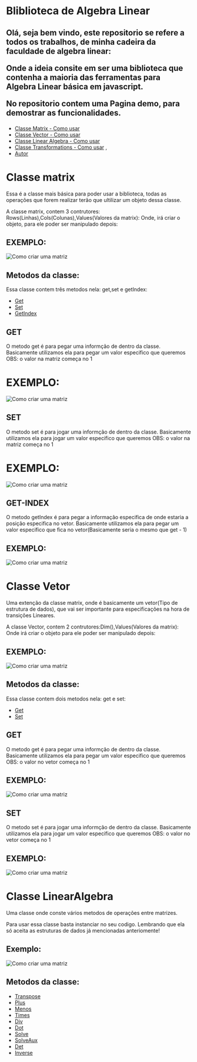 # Bliblioteca de Algebra Linear

## Olá, seja bem vindo, este repositorio se refere a todos os trabalhos, de minha cadeira da faculdade de algebra linear: <p> Onde a ideia consite em ser uma biblioteca que contenha a maioria das ferramentas para Algebra Linear básica em javascript.<p>No repositorio contem uma Pagina demo, para demostrar as funcionalidades.


* <a href="#matrix">Classe Matrix - Como usar</a> 
* <a href="#vector">Classe Vector - Como usar</a>  
* <a href="#LinearAlgebra">Classe Linear Algebra - Como usar</a> 
* <a href="#tranformation">Classe Transformations - Como usar</a> ,
* <a href="#autor">Autor</a>

<div id="matrix">
<h1>Classe matrix</h1>
<p> 
    Essa é a classe mais básica para poder usar a biblioteca, todas as operações que forem realizar terão que ultilizar um objeto dessa classe. 
</p>
<p>
    A classe matrix, contem 3 contrutores: Rows(Linhas),Cols(Colunas),Values(Valores da matrix): Onde, irá criar o objeto, para ele poder ser manipulado depois:
    <h2>EXEMPLO: </h2>
    <img alt="Como criar uma matriz" title="#Matriz" src="./readMe/gifMatriz.gif"/>
</p>
<P>
    <h2>Metodos da classe:</h2>
    Essa classe contem três metodos nela: get,set e getIndex: 
    <ul>
        <li><a href="#get">Get</a></li>
        <li><a href="#set">Set</a></li>
        <li><a href="#getIndex">GetIndex</a></li>
    </ul>
</P>

<p id="get">
<h2>GET</h2>
 O metodo get é para pegar uma informção de dentro da classe. Basicamente utilizamos ela para pegar um valor especifico que queremos
 OBS: o valor na matriz começa no 1
 <h1>EXEMPLO: </h1>
    <img alt="Como criar uma matriz" title="#Matriz" src="./readMe/get.gif"/>
</p>

<p id="set">
<h2>SET</h2>
 O metodo set é para jogar uma informção de dentro da classe. Basicamente utilizamos ela para jogar um valor especifico que queremos
 OBS: o valor na matriz começa no 1
 <h1>EXEMPLO: </h1>
    <img alt="Como criar uma matriz" title="#Matriz" src="./readMe/set.gif"/>
</p>

<p id="getIndex">
<h2>GET-INDEX</h2>
 O metodo getIndex é para pegar a informação especifica de onde estaria a posição especifica no vetor. Basicamente utilizamos ela para pegar um valor especifico que fica no vetor(Basicamente seria o mesmo que get - 1)
 <h2>EXEMPLO: </h2>
    <img alt="Como criar uma matriz" title="#Matriz" src="./readMe/getIndex.gif"/>
</p>

</div>
<div id="vector">
<h1>Classe Vetor</h1>
<p> 
    Uma extenção da classe matrix, onde é basicamente um vetor(Tipo de estrutura de dados), que vai ser importante para especificações na hora de transições Lineares. 
</p>
<p>
    A classe Vector, contem 2 contrutores:Dim(),Values(Valores da matrix): Onde irá criar o objeto para ele poder ser manipulado depois:
    <h2>EXEMPLO: </h2>
    <img alt="Como criar uma matriz" title="#Matriz" src="./readMe/gifVector.gif"/>
</p>

<P>
    <h2>Metodos da classe:</h2>
    Essa classe contem dois metodos nela: get e set: 
    <ul>
        <li><a href="#get">Get</a></li>
        <li><a href="#set">Set</a></li>
    </ul>
</P>

<p id="get">
<h2>GET</h2>
 O metodo get é para pegar uma informção de dentro da classe. Basicamente utilizamos ela para pegar um valor especifico que queremos
 OBS: o valor no vetor começa no 1
 <h2>EXEMPLO: </h2>
    <img alt="Como criar uma matriz" title="#Matriz" src="./readMe/getVector.gif"/>
</p>

<p id="set">
<h2>SET</h2>
 O metodo set é para jogar uma informção de dentro da classe. Basicamente utilizamos ela para jogar um valor especifico que queremos
 OBS: o valor no vetor começa no 1
 <h2>EXEMPLO: </h2>
    <img alt="Como criar uma matriz" title="#Matriz" src="./readMe/setVector.gif"/>
</p>
</div>

<div id="LinearAlgebra">
<h1>Classe LinearAlgebra</h1>
<p>Uma classe onde conste vários metodos de operações entre matrizes.</p>
<p>
Para usar essa classe basta instanciar no seu codigo. Lembrando que ela só aceita as estruturas de dados já mencionadas anteriomente!
<h2>Exemplo: </h2>
<img alt="Como criar uma matriz" title="#Matriz" src="./readMe/intanciaLinearAlgebra.gif"/>
</p>
<P>
    <h2>Metodos da classe:</h2> 
    <ul>
        <li><a href="#tr">Transpose</a></li>
        <li><a href="#pl">Plus</a></li>
        <li><a href="#menos">Menos</a></li>
        <li><a href="#times">Times</a></li>
        <li><a href="#div">Div</a></li>
        <li><a href="#dot">Dot</a></li>
        <li><a href="#solve">Solve</a></li>
        <li><a href="#solveAux">SolveAux</a></li>
        <li><a href="#det">Det</a></li>
        <li><a href="#inverse">Inverse</a></li>
    </ul>
</P>
</div>